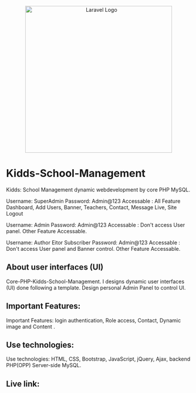 <p align="center"><a href="https://laravel.com" target="_blank"><img src="https://raw.githubusercontent.com/laravel/art/master/logo-lockup/5%20SVG/2%20CMYK/1%20Full%20Color/laravel-logolockup-cmyk-red.svg" width="400" alt="Laravel Logo"></a></p>

# Kidds-School-Management
Kidds: School Management dynamic webdevelopment by core PHP MySQL.

Username: SuperAdmin
Password: Admin@123
Accessable : All Feature
Dashboard, Add Users, Banner, Teachers, Contact, Message Live, Site Logout

Username: Admin
Password: Admin@123
Accessable : Don't access User panel. Other Feature Accessable.

Username: Author Eitor Subscriber
Password: Admin@123
Accessable : Don't access User panel and Banner control. Other Feature Accessable.


## About user interfaces (UI)
Core-PHP-Kidds-School-Management. I designs dynamic user interfaces (UI) done following a template. Design personal Admin Panel to control UI.


## Important Features:
Important Features: login authentication, Role access, Contact, Dynamic image and Content .


## Use technologies:
Use technologies: HTML, CSS, Bootstrap, JavaScript, jQuery, Ajax, backend PHP(OPP) Server-side MySQL.


## Live link:

